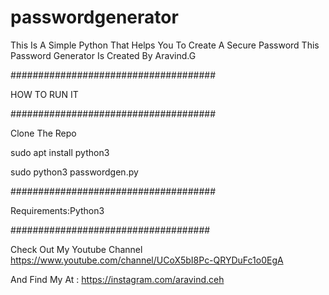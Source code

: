 # passwordgenerator

This Is A Simple Python That Helps You To Create A Secure Password
This Password Generator Is Created By Aravind.G

#####################################

HOW TO RUN IT

#####################################

Clone The Repo

sudo apt install python3

sudo python3 passwordgen.py

#####################################

Requirements:Python3

####################################

Check Out My Youtube Channel https://www.youtube.com/channel/UCoX5bI8Pc-QRYDuFc1o0EgA

And Find My At : https://instagram.com/aravind.ceh
